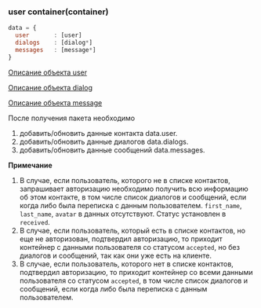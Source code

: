 ### user container(container)

```javascript
data = {
  user       : [user]
  dialogs    : [dialog*]
  messages   : [message*]
}
```

[Описание объекта user](/object-types/user.md)

[Описание объекта dialog](/object-types/group.md)

[Описание объекта message](/object-types/dialog.md)

После получения пакета необходимо 

1. добавить/обновить данные контакта data.user.
2. добавить/обновить данные диалогов data.dialogs.
3. добавить/обновить данные сообщений data.messages.

__Примечание__

1. В случае, если пользователь, которого не в списке контактов, запрашивает авторизацию необходимо получить всю информацию об этом контакте, в том числе список диалогов и сообщений, если когда либо была переписка с данным пользователем.
`first_name`, `last_name`, `avatar` в данных отсутствуют. Статус установлен в `received`.
2. В случае, если пользователь, который есть в списке контактов, но еще не авторизован, подтвердил авторизацию, то приходит контейнер с данными пользователя со статусом `accepted`, но без диалогов и сообщений, так как они уже есть на клиенте.
3. В случае, если пользователь, которого нет в списке контактов, подтвердил авторизацию, то приходит контейнер со всеми данными пользователя со статусом `accepted`, в том числе список диалогов и сообщений, если когда либо была переписка с данным пользователем.
